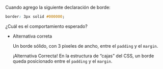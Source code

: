 Cuando agrego la siguiente declaración de borde:

```css
border: 3px solid #000000;
```

¿Cuál es el comportamiento esperado?

- Alternativa correta
    
    Un borde sólido, con 3 pixeles de ancho, entre el `padding` y el `margin`.
    
    ¡Alternativa Correcta! En la estructura de “cajas” del CSS, un borde queda posicionado entre el `padding` y el `margin`.